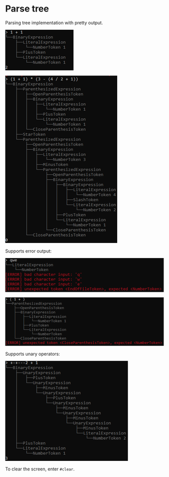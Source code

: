 # Parse tree

Parsing tree implementation with pretty output.

![Parse%20tree/Untitled.png](Parse%20tree/Untitled.png)

![Parse%20tree/Untitled%201.png](Parse%20tree/Untitled%201.png)

Supports error output:

![Parse%20tree/Untitled%202.png](Parse%20tree/Untitled%202.png)

![Parse%20tree/Untitled%203.png](Parse%20tree/Untitled%203.png)

Supports unary operators:

![Parse%20tree/Untitled%204.png](Parse%20tree/Untitled%204.png)

To clear the screen, enter ```#clear```.